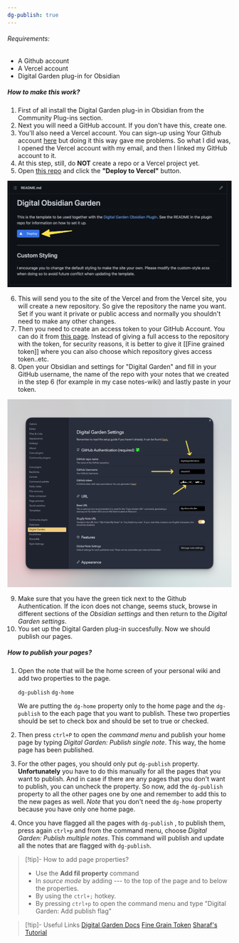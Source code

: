 ```yaml
---
dg-publish: true
---
```

###### Requirements:
- A Github account
- A Vercel account
- Digital Garden plug-in for Obsidian
##### How to make this work?
1. First of all install the Digital Garden plug-in in Obsidian from the Community Plug-ins section.
2. Next you will need a GitHub account. If you don't have this, create one.
3. You'll also need a Vercel account. You can sign-up using Your Github account [here](https://vercel.com/signup) but doing it this way gave me problems. So what I did was, I opened the Vercel account with my email, and then I linked my GitHub account to it.
4. At this step, still, do **NOT** create a repo or a Vercel project yet.
5. Open [this repo](https://github.com/oleeskild/digitalgarden) and click the **"Deploy to Vercel"** button.

![Deploy-to-Vercel](https://raw.githubusercontent.com/astonish-g/garo-notes/main/image-sources/obsidian/github-digital%20garden.png)

6. This will send you to the site of the Vercel and from the Vercel site, you will create a new repository. So give the repository the name you want. Set if you want it private or public access and normally you shouldn't need to make any other changes.
7. Then you need to create an access token to your GitHub Account. You can do it from [this page](https://github.com/settings/tokens/new?scopes=repo). Instead of giving a full access to the repository with the token, for security reasons, it is better to give it [[Fine grained token]] where you can also choose which repository gives access token..etc. 
8. Open your Obsidian and settings for "Digital Garden" and fill in your GitHub username, the name of the repo with your notes that we created in the step 6 (for example in my case notes-wiki) and lastly paste in your token.

![digital-garden setting](https://raw.githubusercontent.com/astonish-g/garo-notes/main/image-sources/obsidian/digital-garden-settings.png)

9. Make sure that you have the green tick next to the Github Authentication. If the icon does not change, seems stuck, browse in different sections of the *Obsidian settings* and then return to the *Digital Garden settings*.
10. You set up the Digital Garden plug-in succesfully. Now we should publish our pages.
##### How to publish your pages?

1. Open the note that will be the home screen of your personal wiki and add two properties to the page. 
	
	`dg-publish`
	`dg-home`
	
	We are putting the `dg-home` property only to the home page and the `dg-publish` to the each page that you want to publish. These two properties should be set to check box and should be set to true or checked. 
2. Then press `ctrl+P` to open the *command menu* and publish your home page by typing *Digital Garden: Publish single note*. This way, the home page has been published.
3. For the other pages, you should only put `dg-publish` property. **Unfortunately** you have to do this manually for all the pages that you want to publish. And in case if there are any pages that you don't want to publish, you can uncheck the property. So now, add the `dg-publish` property to all the other pages one by one and remember to add this to the new pages as well. *Note* that you don't need the `dg-home` property because you have only one home page.
4.  Once you have flagged all the pages with `dg-publish` , to publish them, press again `ctrl+p` and from the command menu, choose *Digital Garden: Publish multiple notes*. This command will publish and update all the notes that are flagged with `dg-publish`.

>[!tip]- How to add page properties?
> - Use the **Add fil property** command
> - In *source mode* by adding --- to the top of the page and to below the properties.
> - By using the `ctrl+;` hotkey.
> - By pressing `ctrl+p` to open the command menu and type "Digital Garden: Add publish flag"

 
 > [!tip]- Useful Links
 > [Digital Garden Docs](https://dg-docs.ole.dev/)
 > [Fine Grain Token](https://dg-docs.ole.dev/advanced/fine-grained-access-token/)
 > [Sharaf's Tutorial](https://sharaf.cc/40-49-toolbox/40-note-taking/40-01-obsidian/guides/publish-obsidian-vault-for-free/)
